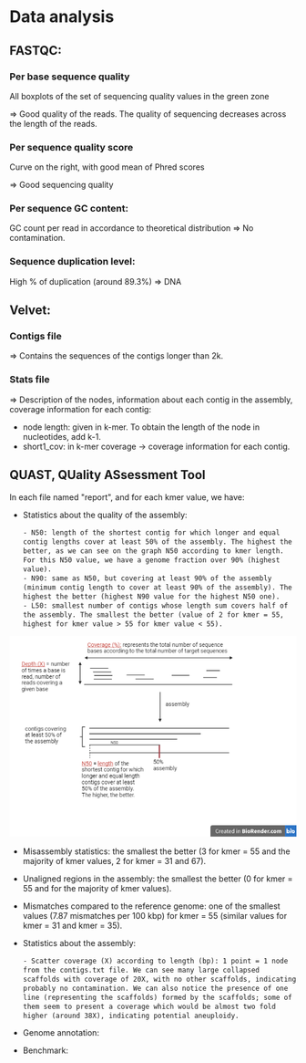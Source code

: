 # Data analysis

## FASTQC:

### Per base sequence quality

All boxplots of the set of sequencing quality values in the green zone 

=> Good quality of the reads. The quality of sequencing decreases across the length of the reads.

### Per sequence quality score

Curve on the right, with good mean of Phred scores

=> Good sequencing quality

### Per sequence GC content:

GC count per read in accordance to theoretical distribution => No contamination.

### Sequence duplication level:

High % of duplication (around 89.3%) => DNA

## Velvet:

### Contigs file

=> Contains the sequences of the contigs longer than 2k.

### Stats file

=> Description of the nodes, information about each contig in the assembly, coverage information for each contig:

- node length: given in k-mer. To obtain the length of the node in nucleotides, add k-1. 
- short1_cov: in k-mer coverage -> coverage information for each contig.

## QUAST, QUality ASsessment Tool

In each file named "report", and for each kmer value, we have:

- Statistics about the quality of the assembly:
  
      - N50: length of the shortest contig for which longer and equal contig lengths cover at least 50% of the assembly. The highest the better, as we can see on the graph N50 according to kmer length. For this N50 value, we have a genome fraction over 90% (highest value).
      - N90: same as N50, but covering at least 90% of the assembly (minimum contig length to cover at least 90% of the assembly). The highest the better (highest N90 value for the highest N50 one).
      - L50: smallest number of contigs whose length sum covers half of the assembly. The smallest the better (value of 2 for kmer = 55, highest for kmer value > 55 for kmer value < 55).

![alt text](genome_assembly_depth_coverage.png)
  
- Misassembly statistics: the smallest the better (3 for kmer = 55 and the majority of kmer values, 2 for kmer = 31 and 67).
- Unaligned regions in the assembly: the smallest the better (0 for kmer = 55 and for the majority of kmer values).
- Mismatches compared to the reference genome: one of the smallest values (7.87 mismatches per 100 kbp) for kmer = 55 (similar values for kmer = 31 and kmer = 35).
- Statistics about the assembly: 

      - Scatter coverage (X) according to length (bp): 1 point = 1 node from the contigs.txt file. We can see many large collapsed scaffolds with coverage of 20X, with no other scaffolds, indicating probably no contamination. We can also notice the presence of one line (representing the scaffolds) formed by the scaffolds; some of them seem to present a coverage which would be almost two fold higher (around 38X), indicating potential aneuploidy.

- Genome annotation:

- Benchmark: